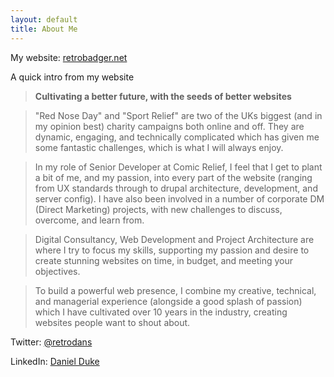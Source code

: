```yaml
---
layout: default
title: About Me
---
```


My website: [retrobadger.net](http://www.retrobadger.net)

A quick intro from my website
> **Cultivating a better future, with the seeds of better websites**

> "Red Nose Day" and "Sport Relief" are two of the UKs biggest (and in my opinion best) charity campaigns both online and off.  They are dynamic, engaging, and technically complicated which has given me some fantastic challenges, which is what I will always enjoy.

> In my role of Senior Developer at Comic Relief, I feel that I get to plant a bit of me, and my passion, into every part of the website (ranging from UX standards through to drupal architecture, development, and server config).  I have also been involved in a number of corporate DM (Direct Marketing) projects, with new challenges to discuss, overcome, and learn from.

> Digital Consultancy, Web Development and Project Architecture are where I try to focus my skills, supporting my passion and desire to create stunning websites on time, in budget, and meeting your objectives.

> To build a powerful web presence, I combine my creative, technical, and managerial experience (alongside a good splash of passion) which I have cultivated over 10 years in the industry, creating websites people want to shout about.

Twitter: [@retrodans](https://twitter.com/retrodans)

LinkedIn: [Daniel Duke](http://www.linkedin.com/pub/daniel-duke/6/b25/47b)